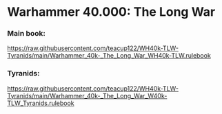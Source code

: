 # Warhammer 40.000: The Long War

### Main book:
https://raw.githubusercontent.com/teacup122/WH40k-TLW-Tyranids/main/Warhammer_40k-_The_Long_War_WH40k-TLW.rulebook

### Tyranids:
https://raw.githubusercontent.com/teacup122/WH40k-TLW-Tyranids/main/Warhammer_40k-_The_Long_War_W40k-TLW_Tyranids.rulebook
